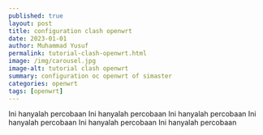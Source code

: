 ```yaml
---
published: true
layout: post
title: configuration clash openwrt
date: 2023-01-01
author: Muhammad Yusuf
permalink: tutorial-clash-openwrt.html
image: /img/carousel.jpg
image-alt: tutorial clash openwrt
summary: configuration oc openwrt of simaster
categories: openwrt
tags: [openwrt]
---
```


Ini hanyalah percobaan
Ini hanyalah percobaan
Ini hanyalah percobaan
Ini hanyalah percobaan
Ini hanyalah percobaan
Ini hanyalah percobaan
